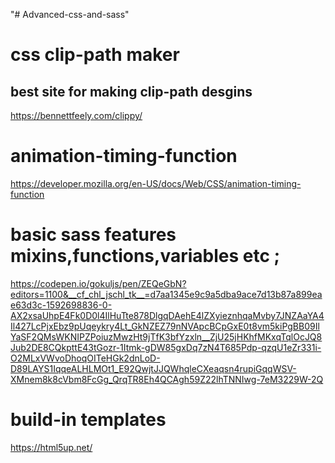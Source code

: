 "# Advanced-css-and-sass" 
# css clip-path maker 
## best site for making clip-path desgins
https://bennettfeely.com/clippy/

# animation-timing-function
https://developer.mozilla.org/en-US/docs/Web/CSS/animation-timing-function

# basic sass features mixins,functions,variables etc ;
https://codepen.io/gokuljs/pen/ZEQeGbN?editors=1100&__cf_chl_jschl_tk__=d7aa1345e9c9a5dba9ace7d13b87a899eae63d3c-1592698836-0-AX2xsaUhpE4Fk0D0l4IlHuTte878DlgqDAehE4lZXyieznhqaMvby7JNZAaYA4Il427LcPjxEbz9pUqeykry4Lt_GkNZEZ79nNVApcBCpGxE0t8vm5kiPgBB09IlYaSF2QMsWKNIPZPoiuzMwzHt9jTfK3bfYzxln__ZjU25jHKhfMKxqTqlOcJQ8Jub2DE8CQkpttE43tGozr-1Itmk-gDW85gxDq7zN4T685Pdp-qzqU1eZr331i-O2MLxVWvoDhoqOITeHGk2dnLoD-D89LAYS1IqqeALHLMOt1_E92QwjtJJQWhqleCXeaqsn4rupiGqqWSV-XMnem8k8cVbm8FcGg_QrqTR8Eh4QCAgh59Z22lhTNNIwg-7eM3229W-2Q

# build-in templates
https://html5up.net/
